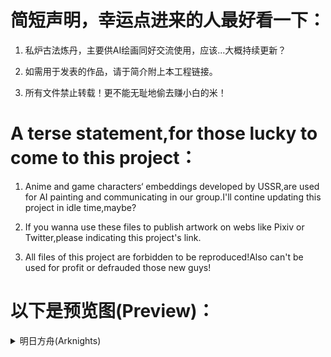   # 简短声明，幸运点进来的人最好看一下：
  
 1. 私炉古法炼丹，主要供AI绘画同好交流使用，应该...大概持续更新？
   
 2. 如需用于发表的作品，请于简介附上本工程链接。
   
 3. 所有文件禁止转载！更不能无耻地偷去赚小白的米！
   
  # A terse statement,for those lucky to come to this project：
   
 1. Anime and game characters‘ embeddings developed by USSR,are used for AI painting and communicating in our group.I'll contine updating this project in idle         time,maybe?
   
 2. If you wanna use these files to publish artwork on webs like Pixiv or Twitter,please indicating this project's link.
   
 3. All files of this project are forbidden to be reproduced!Also can't be used for profit or defrauded those new guys!

  # 以下是预览图(Preview)：
 
 <details><summary>
    明日方舟(Arknights)</summary>
          <details><summary>
             能天使(Exia)</summary>
             
            ![](https://user-images.githubusercontent.com/122780549/212804832-f4714091-1c77-4fc5-90db-350aad1cb709.png)
            ![](https://user-images.githubusercontent.com/122780549/212804857-a9a00060-f85a-497d-b65e-7402bbe5d025.png)

          </details>
 </details>
